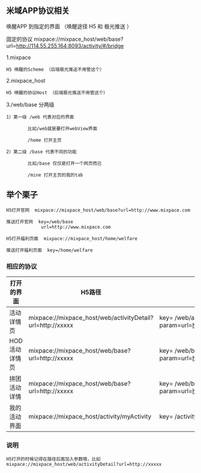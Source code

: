 ## 米域APP协议相关
唤醒APP 到指定的界面 （唤醒途径 H5 和 极光推送 ）

固定的协议 mixpace://mixpace_host/web/base?url=http://114.55.255.164:8093/activity/#/bridge

1.mixpace

    H5 唤醒的Scheme （后端极光推送不用管这个）
  
2.mixpace_host

    H5 唤醒的协议Host （后端极光推送不用管这个）
  
3./web/base 分两级
  
    1）第一级 /web 代表对应的界面 
  
            比如/web就是要打开webView界面
      
            /home 打开主页
      
    2）第二级 /base 代表不同的功能 
  
            比如/base 仅仅是打开一个网页而已
      
            /mine 打开主页的我的tab
      
## 举个栗子

    H5打开官网  mixpace://mixpace_host/web/base?url=http://www.mixpace.com
    
    推送打开官网  key=/web/base
                 url=http://www.mixpace.com
                 
    H5打开福利页面  mixpace://mixpace_host/home/welfare
    
    推送打开福利页面  key=/home/welfare
    

### 相应的协议
| 打开的界面        | H5路径    | 极光推送路径   | 
| --------   | -----  | -----   | 
| 活动详情页        | mixpace://mixpace_host/web/activityDetail?url=http://xxxxx    | key= /web/activityDetail   param=url=http://xxxxx.com&id=3456      |  
| HOD活动详情页     | mixpace://mixpace_host/web/base?url=http://xxxxx         | key= /web/base   param=url=http://xxxxx.com&id=3456          |   
| 拼团活动详情      | mixpace://mixpace_host/web/base?url=http://xxxxx       | key= /web/base   param=url=http://xxxxx.com&id=3456         |   
| 我的活动界面      | mixpace://mixpace_host/activity/myActivity         | key= /activity/myActivity         |  

### 说明
    H5打开的时候记得在路径后面加入参数哦，比如 mixpace://mixpace_host/web/activityDetail?url=http://xxxxx   

